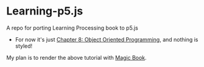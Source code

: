 # Learning-p5.js
A repo for porting Learning Processing book to p5.js

* For now it's just [Chapter 8: Object Oriented Programming](https://shiffman.github.io/Learning-p5.js/ch08.html), and nothing is styled!

My plan is to render the above tutorial with [Magic Book](https://github.com/magicbookproject/).

